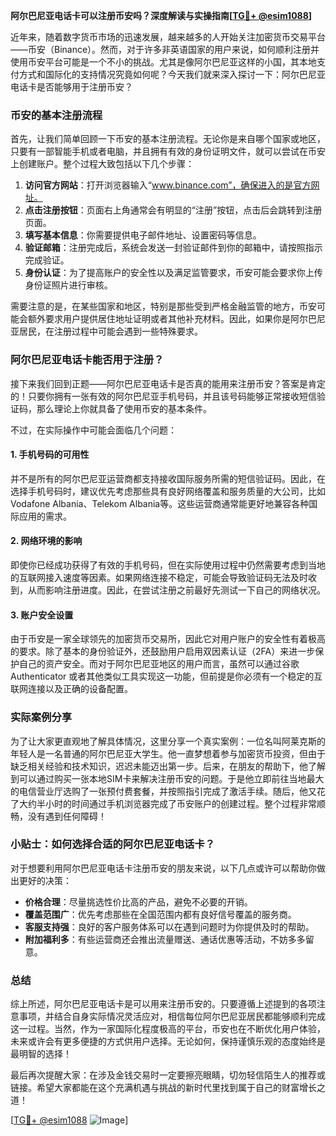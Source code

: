**阿尔巴尼亚电话卡可以注册币安吗？深度解读与实操指南[[TG💪+ @esim1088](https://t.me/s/esim1088)]**

近年来，随着数字货币市场的迅速发展，越来越多的人开始关注加密货币交易平台——币安（Binance）。然而，对于许多非英语国家的用户来说，如何顺利注册并使用币安平台可能是一个不小的挑战。尤其是像阿尔巴尼亚这样的小国，其本地支付方式和国际化的支持情况究竟如何呢？今天我们就来深入探讨一下：阿尔巴尼亚电话卡是否能够用于注册币安？

### 币安的基本注册流程

首先，让我们简单回顾一下币安的基本注册流程。无论你是来自哪个国家或地区，只要有一部智能手机或者电脑，并且拥有有效的身份证明文件，就可以尝试在币安上创建账户。整个过程大致包括以下几个步骤：

1. **访问官方网站**：打开浏览器输入“www.binance.com”，确保进入的是官方网址。
2. **点击注册按钮**：页面右上角通常会有明显的“注册”按钮，点击后会跳转到注册页面。
3. **填写基本信息**：你需要提供电子邮件地址、设置密码等信息。
4. **验证邮箱**：注册完成后，系统会发送一封验证邮件到你的邮箱中，请按照指示完成验证。
5. **身份认证**：为了提高账户的安全性以及满足监管要求，币安可能会要求你上传身份证照片进行审核。

需要注意的是，在某些国家和地区，特别是那些受到严格金融监管的地方，币安可能会额外要求用户提供居住地址证明或者其他补充材料。因此，如果你是阿尔巴尼亚居民，在注册过程中可能会遇到一些特殊要求。

### 阿尔巴尼亚电话卡能否用于注册？

接下来我们回到正题——阿尔巴尼亚电话卡是否真的能用来注册币安？答案是肯定的！只要你拥有一张有效的阿尔巴尼亚手机号码，并且该号码能够正常接收短信验证码，那么理论上你就具备了使用币安的基本条件。

不过，在实际操作中可能会面临几个问题：

#### 1. 手机号码的可用性
并不是所有的阿尔巴尼亚运营商都支持接收国际服务所需的短信验证码。因此，在选择手机号码时，建议优先考虑那些具有良好网络覆盖和服务质量的大公司，比如Vodafone Albania、Telekom Albania等。这些运营商通常能更好地兼容各种国际应用的需求。

#### 2. 网络环境的影响
即使你已经成功获得了有效的手机号码，但在实际使用过程中仍然需要考虑到当地的互联网接入速度等因素。如果网络连接不稳定，可能会导致验证码无法及时收到，从而影响注册进度。因此，在尝试注册之前最好先测试一下自己的网络状况。

#### 3. 账户安全设置
由于币安是一家全球领先的加密货币交易所，因此它对用户账户的安全性有着极高的要求。除了基本的身份验证外，还鼓励用户启用双因素认证（2FA）来进一步保护自己的资产安全。而对于阿尔巴尼亚地区的用户而言，虽然可以通过谷歌 Authenticator 或者其他类似工具实现这一功能，但前提是你必须有一个稳定的互联网连接以及正确的设备配置。

### 实际案例分享

为了让大家更直观地了解具体情况，这里分享一个真实案例：一位名叫阿莱克斯的年轻人是一名普通的阿尔巴尼亚大学生。他一直梦想着参与加密货币投资，但由于缺乏相关经验和技术知识，迟迟未能迈出第一步。后来，在朋友的帮助下，他了解到可以通过购买一张本地SIM卡来解决注册币安的问题。于是他立即前往当地最大的电信营业厅选购了一张预付费套餐，并按照指引完成了激活手续。随后，他又花了大约半小时的时间通过手机浏览器完成了币安账户的创建过程。整个过程非常顺畅，没有遇到任何障碍！

### 小贴士：如何选择合适的阿尔巴尼亚电话卡？

对于想要利用阿尔巴尼亚电话卡注册币安的朋友来说，以下几点或许可以帮助你做出更好的决策：

- **价格合理**：尽量挑选性价比高的产品，避免不必要的开销。
- **覆盖范围广**：优先考虑那些在全国范围内都有良好信号覆盖的服务商。
- **客服支持强**：良好的客户服务体系可以在遇到问题时为你提供及时的帮助。
- **附加福利多**：有些运营商还会推出流量赠送、通话优惠等活动，不妨多多留意。

### 总结

综上所述，阿尔巴尼亚电话卡是可以用来注册币安的。只要遵循上述提到的各项注意事项，并结合自身实际情况灵活应对，相信每位阿尔巴尼亚居民都能够顺利完成这一过程。当然，作为一家国际化程度极高的平台，币安也在不断优化用户体验，未来或许会有更多便捷的方式供用户选择。无论如何，保持谨慎乐观的态度始终是最明智的选择！

最后再次提醒大家：在涉及金钱交易时一定要擦亮眼睛，切勿轻信陌生人的推荐或链接。希望大家都能在这个充满机遇与挑战的新时代里找到属于自己的财富增长之道！

[[TG💪+ @esim1088](https://t.me/s/esim1088) ![Image](https://i.postimg.cc/4NQfJmqS/Snipaste-2025-05-13-00-14-12.png)]